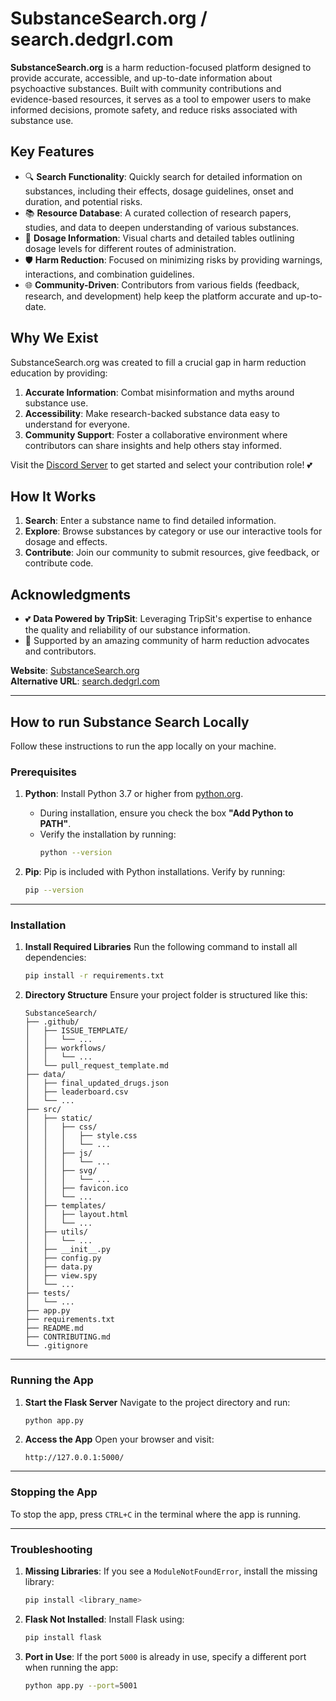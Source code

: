 # SubstanceSearch.org / search.dedgrl.com

**SubstanceSearch.org** is a harm reduction-focused platform designed to provide accurate, accessible, and up-to-date information about psychoactive substances. Built with community contributions and evidence-based resources, it serves as a tool to empower users to make informed decisions, promote safety, and reduce risks associated with substance use.

## Key Features
- 🔍 **Search Functionality**: Quickly search for detailed information on substances, including their effects, dosage guidelines, onset and duration, and potential risks.
- 📚 **Resource Database**: A curated collection of research papers, studies, and data to deepen understanding of various substances.
- 💊 **Dosage Information**: Visual charts and detailed tables outlining dosage levels for different routes of administration.
- 🛡️ **Harm Reduction**: Focused on minimizing risks by providing warnings, interactions, and combination guidelines.
- 🌐 **Community-Driven**: Contributors from various fields (feedback, research, and development) help keep the platform accurate and up-to-date.

## Why We Exist
SubstanceSearch.org was created to fill a crucial gap in harm reduction education by providing:
1. **Accurate Information**: Combat misinformation and myths around substance use.
2. **Accessibility**: Make research-backed substance data easy to understand for everyone.
3. **Community Support**: Foster a collaborative environment where contributors can share insights and help others stay informed.

Visit the [Discord Server](https://discord.gg/wFPB9xYRBN) to get started and select your contribution role! 💕

## How It Works
1. **Search**: Enter a substance name to find detailed information.
2. **Explore**: Browse substances by category or use our interactive tools for dosage and effects.
3. **Contribute**: Join our community to submit resources, give feedback, or contribute code.

## Acknowledgments
- 💕 **Data Powered by TripSit**: Leveraging TripSit's expertise to enhance the quality and reliability of our substance information.
- 🌟 Supported by an amazing community of harm reduction advocates and contributors.

**Website**: [SubstanceSearch.org](https://substancesearch.org)  
**Alternative URL**: [search.dedgrl.com](https://search.dedgrl.com)

---
## **How to run Substance Search Locally**
Follow these instructions to run the app locally on your machine.

### **Prerequisites**

1. **Python**: Install Python 3.7 or higher from [python.org](https://www.python.org/downloads/).
   - During installation, ensure you check the box **"Add Python to PATH"**.
   - Verify the installation by running:
     ```bash
     python --version
     ```

2. **Pip**: Pip is included with Python installations. Verify by running:
     ```bash
     pip --version
     ```

---

### **Installation**

1. **Install Required Libraries**
    Run the following command to install all dependencies:
    ```bash
    pip install -r requirements.txt
    ```

2. **Directory Structure**
    Ensure your project folder is structured like this:
    ```
    SubstanceSearch/
    ├── .github/
    │   ├── ISSUE_TEMPLATE/
    │   │   └── ...
    │   ├── workflows/
    │   │   └── ...
    │   └── pull_request_template.md
    ├── data/
    │   ├── final_updated_drugs.json
    │   ├── leaderboard.csv
    │   └── ...
    ├── src/
    │   ├── static/
    │   │   ├── css/
    │   │   │   ├── style.css
    │   │   │   └── ...
    │   │   ├── js/
    │   │   │   └── ...
    │   │   ├── svg/
    │   │   │   └── ...
    │   │   ├── favicon.ico
    │   │   └── ...
    │   ├── templates/
    │   │   ├── layout.html
    │   │   └── ...
    │   ├── utils/
    │   │   └── ...
    │   ├── __init__.py
    │   ├── config.py
    │   ├── data.py
    │   ├── view.spy
    │   └── ...
    ├── tests/
    │   └── ...
    ├── app.py
    ├── requirements.txt
    ├── README.md
    ├── CONTRIBUTING.md
    └── .gitignore
    ```

---

### **Running the App**

1. **Start the Flask Server**
    Navigate to the project directory and run:
    ```bash
    python app.py
    ```

2. **Access the App**
    Open your browser and visit:
    ```
    http://127.0.0.1:5000/
    ```

---

### **Stopping the App**

To stop the app, press `CTRL+C` in the terminal where the app is running.

---

### **Troubleshooting**

1. **Missing Libraries**: If you see a `ModuleNotFoundError`, install the missing library:
    ```bash
    pip install <library_name>
    ```

2. **Flask Not Installed**: Install Flask using:
    ```bash
    pip install flask
    ```
    
3. **Port in Use**: If the port `5000` is already in use, specify a different port when running the app:
    ```bash
    python app.py --port=5001
    ```
